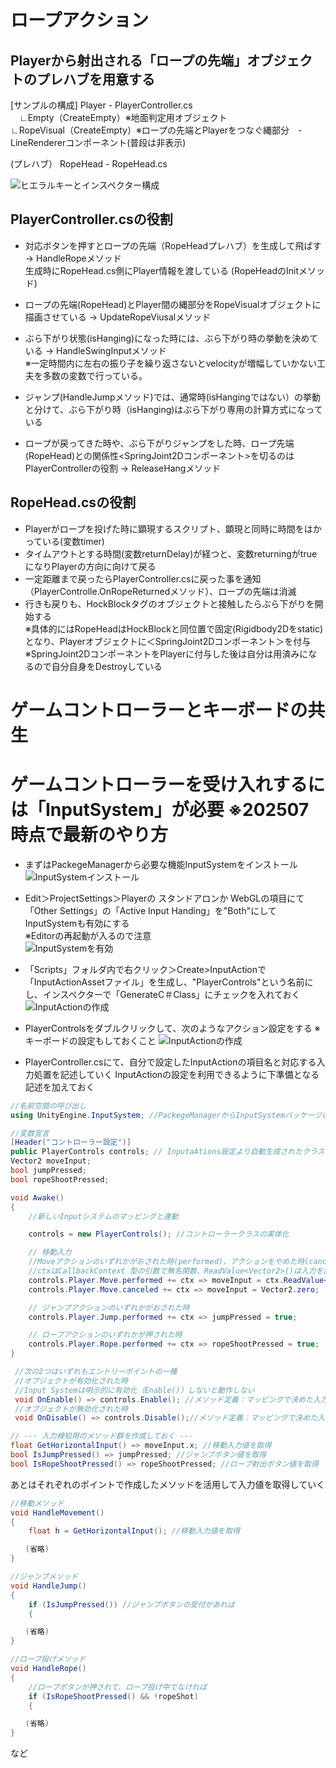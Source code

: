 # ロープアクション
  
## Playerから射出される「ロープの先端」オブジェクトのプレハブを用意する
  
[サンプルの構成]
Player - PlayerController.cs  
　∟Empty（CreateEmpty）※地面判定用オブジェクト  
  ∟RopeVisual（CreateEmpty）※ロープの先端とPlayerをつなぐ縄部分　- LineRendererコンポーネント(普段は非表示)
  
(プレハブ）
RopeHead - RopeHead.cs
  
![ヒエラルキーとインスペクター構成](ReadmeImg/img1.png)
  

## PlayerController.csの役割

* 対応ボタンを押すとロープの先端（RopeHeadプレハブ）を生成して飛ばす　→ HandleRopeメソッド  
生成時にRopeHead.cs側にPlayer情報を渡している (RopeHeadのInitメソッド)  
* ロープの先端(RopeHead)とPlayer間の縄部分をRopeVisualオブジェクトに描画させている → UpdateRopeViusalメソッド  
* ぶら下がり状態(isHanging)になった時には、ぶら下がり時の挙動を決めている → HandleSwingInputメソッド  
※一定時間内に左右の振り子を繰り返さないとvelocityが増幅していかない工夫を多数の変数で行っている。  
  
* ジャンプ(HandleJumpメソッド)では、通常時(isHangingではない）の挙動と分けて、ぶら下がり時（isHanging)はぶら下がり専用の計算方式になっている  
* ロープが戻ってきた時や、ぶら下がりジャンプをした時、ロープ先端(RopeHead)との関係性<SpringJoint2Dコンポーネント>を切るのはPlayerControllerの役割 → ReleaseHangメソッド  


## RopeHead.csの役割

* Playerがロープを投げた時に顕現するスクリプト、顕現と同時に時間をはかっている(変数timer)  
* タイムアウトとする時間(変数returnDelay)が経つと、変数returningがtrueになりPlayerの方向に向けて戻る  
* 一定距離まで戻ったらPlayerController.csに戻った事を通知（PlayerControlle.OnRopeReturnedメソッド）、ロープの先端は消滅  
* 行きも戻りも、HockBlockタグのオブジェクトと接触したらぶら下がりを開始する  
※具体的にはRopeHeadはHockBlockと同位置で固定(Rigidbody2Dをstatic)となり、Playerオブジェクトに＜SpringJoint2Dコンポーネント＞を付与  
※SpringJoint2DコンポーネントをPlayerに付与した後は自分は用済みになるので自分自身をDestroyしている  



# ゲームコントローラーとキーボードの共生

# ゲームコントローラーを受け入れするには「InputSystem」が必要 ※202507時点で最新のやり方
* まずはPackegeManagerから必要な機能InputSystemをインストール
![InputSystemインストール](ReadmeImg/img2.png)  
  
* Edit＞ProjectSettings＞Playerの スタンドアロンか WebGLの項目にて 「Other Settings」の「Active Input Handing」を"Both"にしてInputSystemも有効にする  
※Editorの再起動が入るので注意  
![InputSystemを有効](ReadmeImg/img3.png)  
  
* 「Scripts」フォルダ内で右クリック＞Create>InputActionで「InputActionAssetファイル」を生成し、"PlayerControls"という名前にし、インスペクターで「GenerateC＃Class」にチェックを入れておく
![InputActionの作成](ReadmeImg/img4.png)  
  
* PlayerControlsをダブルクリックして、次のようなアクション設定をする ※キーボードの設定もしておくこと
![InputActionの作成](ReadmeImg/img5.png)  

* PlayerController.csにて、自分で設定したInputActionの項目名と対応する入力処置を記述していく
InputActionの設定を利用できるように下準備となる記述を加えておく  
```C#
//名前空間の呼び出し
using UnityEngine.InputSystem; //PackegeManagerからInputSystemパッケージの導入が必要

//変数宣言
[Header("コントローラー設定")]    
public PlayerControls controls; // InputaAtions設定より自動生成されたクラス(PlayerControls.cs)をプロジェクトからアタッチ
Vector2 moveInput;
bool jumpPressed;
bool ropeShootPressed;

void Awake()
{
    //新しいInputシステムのマッピングと連動

    controls = new PlayerControls(); //コントローラークラスの実体化

    // 移動入力
    //Moveアクションのいずれかがおされた時(performed)、アクションをやめた時(canceled)
    //ctxはCallbackContext 型の引数で無名関数、ReadValue<Vector2>()は入力を読み込む
    controls.Player.Move.performed += ctx => moveInput = ctx.ReadValue<Vector2>();
    controls.Player.Move.canceled += ctx => moveInput = Vector2.zero;

    // ジャンプアクションのいずれかがおされた時
    controls.Player.Jump.performed += ctx => jumpPressed = true;

    // ロープアクションのいずれかが押された時
    controls.Player.Rope.performed += ctx => ropeShootPressed = true;
}

 //次の2つはいずれもエントリーポイントの一種
 //オブジェクトが有効化された時
 //Input Systemは明示的に有効化（Enable()）しないと動作しない
 void OnEnable() => controls.Enable(); //メソッド定義：マッピングで決めた入力受付を有効
 //オブジェクトが無効化された時
 void OnDisable() => controls.Disable();//メソッド定義：マッピングで決めた入力受付も無効

// --- 入力検知用のメソッド群を作成しておく ---
float GetHorizontalInput() => moveInput.x; //移動入力値を取得
bool IsJumpPressed() => jumpPressed; //ジャンプボタン値を取得
bool IsRopeShootPressed() => ropeShootPressed; //ロープ射出ボタン値を取得
```

あとはそれぞれのポイントで作成したメソッドを活用して入力値を取得していく  
```C#
//移動メソッド
void HandleMovement()
{
    float h = GetHorizontalInput(); //移動入力値を取得

　　(省略)
}

//ジャンプメソッド
void HandleJump()
{
    if (IsJumpPressed()) //ジャンプボタンの受付があれば
    {

　　(省略)
}

//ロープ投げメソッド
void HandleRope()
{
    //ロープボタンが押されて、ロープ投げ中でなければ
    if (IsRopeShootPressed() && !ropeShot)
    {

　　(省略)
}
```
など
